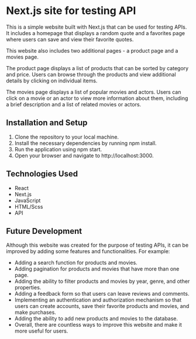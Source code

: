 # Next.js site for testing API

This is a simple website built with Next.js that can be used for testing APIs. It includes a homepage that displays a random quote and a favorites page where users can save and view their favorite quotes.

This website also includes two additional pages - a product page and a movies page.

The product page displays a list of products that can be sorted by category and price. Users can browse through the products and view additional details by clicking on individual items.

The movies page displays a list of popular movies and actors. Users can click on a movie or an actor to view more information about them, including a brief description and a list of related movies or actors. 

##  Installation and Setup

 1. Clone the repository to your local machine.
 2. Install the necessary dependencies by running npm install.
 3. Run the application using npm start.
 4. Open your browser and navigate to http://localhost:3000.
 
 ## Technologies Used
 - React
 - Next.js
 - JavaScript
 - HTML/Scss
 - API
 
 ## Future Development
 Although this website was created for the purpose of testing APIs, it can be improved by adding some features and functionalities. For example:

 - Adding a search function for products and movies.
 - Adding pagination for products and movies that have more than one page.
 - Adding the ability to filter products and movies by year, genre, and other properties.
 - Adding a feedback form so that users can leave reviews and comments.
 - Implementing an authentication and authorization mechanism so that users can create accounts, save their favorite products and movies, and make        purchases.
 - Adding the ability to add new products and movies to the database.
 - Overall, there are countless ways to improve this website and make it more useful for users.
